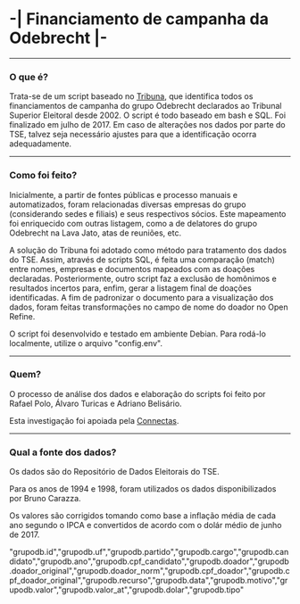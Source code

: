 # -| Financiamento de campanha da Odebrecht |-

----
### O que é?

Trata-se de um script baseado no [Tribuna](https://github.com/rafapolo/tribuna), que identifica todos os financiamentos de campanha do grupo Odebrecht declarados ao Tribunal Superior Eleitoral desde 2002. O script é todo baseado em bash e SQL. Foi finalizado em julho de 2017. Em caso de alterações nos dados por parte do TSE, talvez seja necessário ajustes para que a identificação ocorra adequadamente.

----

### Como foi feito?

Inicialmente, a partir de fontes públicas e processo manuais e automatizados, foram relacionadas diversas empresas do grupo (considerando sedes e filiais) e seus respectivos sócios. Este mapeamento foi enriquecido com outras listagem, como a de delatores do grupo Odebrecht na Lava Jato, atas de reuniões, etc.

A solução do Tribuna foi adotado como método para tratamento dos dados do TSE. Assim, através de scripts SQL, é feita uma comparação (match) entre nomes, empresas e documentos mapeados com as doações declaradas. Posteriormente, outro script faz a exclusão de homônimos e resultados incertos para, enfim, gerar a listagem final de doações identificadas. A fim de padronizar o documento para a visualização dos dados, foram feitas transformações no campo de nome do doador no Open Refine.

O script foi desenvolvido e testado em ambiente Debian. Para rodá-lo localmente, utilize o arquivo "config.env".


---

### Quem?

O processo de análise dos dados e elaboração do scripts foi feito por Rafael Polo, Álvaro Turicas e Adriano Belisário.

Esta investigação foi apoiada pela [Connectas](http://connectas.org/).

---

### Qual a fonte dos dados?

Os dados são do Repositório de Dados Eleitorais do TSE.


Para os anos de 1994 e 1998, foram utilizados os dados disponibilizados por Bruno Carazza.

Os valores são corrigidos tomando como base a inflação média de cada ano segundo o IPCA e convertidos de acordo com o dolár médio de junho de 2017.

"grupodb.id","grupodb.uf","grupodb.partido","grupodb.cargo","grupodb.candidato","grupodb.ano","grupodb.cpf_candidato","grupodb.doador","grupodb.doador_original","grupodb.doador_norm","grupodb.cpf_doador","grupodb.cpf_doador_original","grupodb.recurso","grupodb.data","grupodb.motivo","grupodb.valor","grupodb.valor_at","grupodb.dolar","grupodb.tipo"